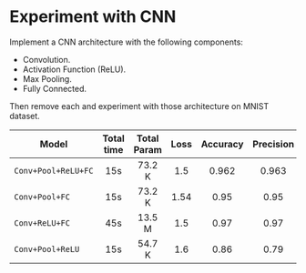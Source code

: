 # Experiment with CNN

Implement a CNN architecture with the following components: 
- Convolution.
- Activation Function (ReLU).
- Max Pooling.
- Fully Connected.

Then remove each and experiment with those architecture on MNIST dataset.

| Model	| Total time | Total Param | Loss | Accuracy | Precision | Recall | F1-Score |
| --- | :---: | :---: | :---: | :---: | :---: | :---: | :---: |   
| `Conv+Pool+ReLU+FC` | 15s| 73.2 K| 1.5 | 0.962 | 0.963 | 0.962 | 0.96 |
| `Conv+Pool+FC` | 15s| 73.2 K | 1.54 | 0.95 | 0.95 | 0.95 | 0.95 |
| `Conv+ReLU+FC` | 45s| 13.5 M | 1.5 | 0.97 | 0.97 | 0.97 | 0.97 |
| `Conv+Pool+ReLU` | 15s| 54.7 K | 1.6 | 0.86 | 0.79 | 0.86 | 0.82 |